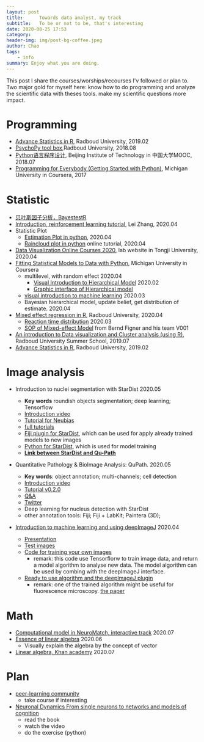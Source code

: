 ```yaml
---
layout: post
title:      Towards data analyst, my track
subtitle:   To be or not to be, that's interesting
date: 2020-08-25 17:53 
category: 
header-img: img/post-bg-coffee.jpeg
author: Chao
tags:
    - info
summary: Enjoy what you are doing.
---
```

This post I share the courses/worships/recourses I'v followed or plan to. Two major gold for myself here: know how to do programming and analyze the scientific data with theses tools. make my scientific questions more impact.


# Programming
- [Advance Statistics in R](https://brightspace.ru.nl/d2l/home/17033), Radboud University, 2019.02
- [PsychoPy tool box](https://www.socsci.ru.nl/wilberth/nocms/psychopy/print.php),Radboud University, 2018.08
- [Python语言程序设计](http://www.icourse163.org/course/BIT-268001?tid=1002788003), Beijing Institute of Technology in 中国大学MOOC, 2018.07
- [Programming for Everybody (Getting Started with Python)](https://www.coursera.org/specializations/python), Michigan University in Coursera, 2017

# Statistic
- [贝叶斯因子分析，BayestestR](https://easystats.github.io/bayestestR/articles/bayes_factors.html)
- [Introduction, reinforcement learning tutorial](https://github.com/lei-zhang/RL_tutorial_webinar), Lei Zhang, 2020.04
- Statistic Plot
  - [Estimation Plot in python](https://acclab.github.io/DABEST-python-docs/tutorial.html), 2020.04
  - [Raincloud plot in python](https://github.com/RainCloudPlots/RainCloudPlots/tree/master/tutorial_python) online tutorial, 2020.04
- [Data Visualization Online Courses 2020](https://idvxlab.com/teaching.html), lab website in Tongji University, 2020.04
- [Fitting Statistical Models to Data with Python](https://www.coursera.org/learn/fitting-statistical-models-data-python/home/info), Michigan University in Coursera
  - multilevel, with random effect 2020.04
    - [Visual Introduction to Hierarchical Model](http://mfviz.com/hierarchical-models/) 2020.02
    - [Graphic interface of Hierarchical model](https://calpolystat3.shinyapps.io/Hierarchical_Models/)
  - [visual introduction to machine learning](http://www.r2d3.us/visual-intro-to-machine-learning-part-1/) 2020.03
  - Bayesian hierarchical model, update belief, get distribution of estimate. 2020.04
- [Mixed effect regression in R](https://brightspace.ru.nl/d2l/home/93862), Radboud University, 2020.04
  - [Reaction time distribution](https://lindeloev.shinyapps.io/shiny-rt/) 2020.03
  - [SOP of Mixed-effect Model](http://decision-lab.org/people/) from Bernd Figner and his team V001
- [An introduction to Data visualization and Cluster analysis (using R)](https://brightspace.ru.nl/d2l/home/75100), Radboud University Summer School, 2019.07
- [Advance Statistics in R](https://brightspace.ru.nl/d2l/home/17033), Radboud University, 2019.02

# Image analysis
- Introduction to nuclei segmentation with StarDist 2020.05
  - **Key words** roundish objects segmentation; deep learning; Tensorflow
  - [Introduction video](https://www.youtube.com/watch?v=Amn_eHRGX5M&list=PLbQR9xT-T5W9qcTWdljmaBJcvF_4lhUdH&index=3)
  - [Tutorial for Neubias](https://github.com/maweigert/neubias_academy_stardist)
  - [full tutorials](https://github.com/mpicbg-csbd/stardist)
  - [Fiji plugin for StarDist](https://github.com/mpicbg-csbd/stardist-imagej), which can be used for apply already trained models to new images
  - [Python for StarDist](https://github.com/mpicbg-csbd/stardist), which is used for model training
  - [**Link between StarDist and Qu-Path**](https://qupath.readthedocs.io/en/latest/docs/advanced/stardist.html#stardist)

- Quantitative Pathology & BioImage Analysis: QuPath. 2020.05 
  - **Key words**: object annotation; multi-channels; cell detection
  - [Introduction video](https://www.youtube.com/watch?v=4An5n6Y_rRI&list=PLbQR9xT-T5W9qcTWdljmaBJcvF_4lhUdH&index=8)
  - [Tutorial v0.2.0](https://qupath.readthedocs.io/en/latest/)
  - [Q&A](https://forum.image.sc/t/neubias-academy-home-webinar-quantitative-pathology-bioimage-analysis-qupath-questions-answers/37387)
  - [Twitter](https://twitter.com/petebankhead)
  - Deep learning for nucleus detection with StarDist
  - other annotation tools: Fiji; Fiji + LabKit; Paintera (3D);

- [Introduction to machine learning and using deepImageJ](http://eubias.org/NEUBIAS/) 2020.04
  - [Presentation](https://docs.google.com/presentation/d/1tmeXE2a8-1yau6DdYEl9hFuogBmajiss6py39MZ74wE/edit#slide=id.g6ee2a06502_2_69)
  - [Test images](https://drive.google.com/drive/folders/17NXRSWfvaeYtg6qHxhKTmBtvTfN4MEGD)
  - [Code for training your own images](https://colab.research.google.com/drive/1bTbbAyUQHMTCQ7nR3nqjWMnRAXa3K5-j)
    - remark: this code use Tensorflorw to train image data, and return a model algorithm to analyse new data. The model algorithm can be used by combing with the deepImageJ interface.
  - [Ready to use algorithm and the deepImageJ plugin](https://deepimagej.github.io/deepimagej/index.html) 
    - remark: one of the trained algorithm might be useful for fluorescence microscopy. [the paper](https://www.nature.com/articles/s41592-018-0216-7)

# Math
- [Computational model in NeuroMatch, interactive track](https://neuromatch.io/) 2020.07
- [Essence of linear algebra](https://www.youtube.com/playlist?list=PLZHQObOWTQDPD3MizzM2xVFitgF8hE_ab) 2020.06
  - Visually explain the algebra by the concept of vector
- [Linear algebra, Khan academy](https://www.khanacademy.org/math/linear-algebra) 2020.07

# Plan
- [peer-learning community](https://ourcodingclub.github.io/) 
  - take course if interesting
- [Neuronal Dynamics From single neurons to networks and models of cognition](https://neuronaldynamics.epfl.ch/index.html)
  - read the book
  - watch the video
  - do the exercise (python)